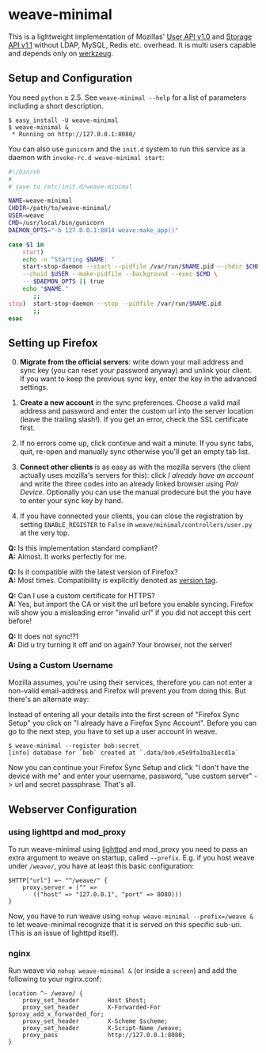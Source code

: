weave-minimal
=============

This is a lightweight implementation of Mozillas' [User API v1.0][1] and
[Storage API v1.1][2] without LDAP, MySQL, Redis etc. overhead. It is multi
users capable and depends only on [werkzeug][3].

[1]: http://docs.services.mozilla.com/reg/apis.html
[2]: http://docs.services.mozilla.com/storage/apis-1.1.html
[3]: http://werkzeug.pocoo.org/

Setup and Configuration
-----------------------

You need `python` ≥ 2.5. See `weave-minimal --help` for a list of parameters
including a short description.

    $ easy_install -U weave-minimal
    $ weave-minimal &
     * Running on http://127.0.0.1:8080/

You can also use `gunicorn` and the `init.d` system to run this service as a
daemon with `invoke-rc.d weave-minimal start`:

```sh
#!/bin/sh
#
# save to /etc/init.d/weave-minimal

NAME=weave-minimal
CHDIR=/path/to/weave-minimal/
USER=weave
CMD=/usr/local/bin/gunicorn
DAEMON_OPTS="-b 127.0.0.1:8014 weave:make_app()"

case $1 in
    start)
    echo -n "Starting $NAME: "
    start-stop-daemon --start --pidfile /var/run/$NAME.pid --chdir $CHDIR \
    --chuid $USER --make-pidfile --background --exec $CMD \
    -- $DAEMON_OPTS || true
    echo "$NAME."
       ;;
stop)  start-stop-daemon --stop --pidfile /var/run/$NAME.pid
       ;;
esac
```

Setting up Firefox
------------------

0. **Migrate from the official servers**: write down your mail address and sync
   key (you can reset your password anyway) and unlink your client. If you want
   to keep the previous sync key, enter the key in the advanced settings.

1. **Create a new account** in the sync preferences. Choose a valid mail
   address and password and enter the custom url into the server location
   (leave the trailing slash!). If you get an error, check the SSL certificate
   first.

2. If no errors come up, click continue and wait a minute. If you sync tabs,
   quit, re-open and manually sync otherwise you'll get an empty tab list.

3. **Connect other clients** is as easy as with the mozilla servers (the client
   actually uses mozilla's servers for this): click *I already have an account*
   and write the three codes into an already linked browser using *Pair Device*.
   Optionally you can use the manual prodecure but the you have to enter your
   sync key by hand.

4. If you have connected your clients, you can close the registration by setting
   `ENABLE_REGISTER` to `False` in `weave/minimal/controllers/user.py` at the
   very top.

**Q:** Is this implementation standard compliant?  
**A:** Almost. It works perfectly for me.

**Q:** Is it compatible with the latest version of Firefox?  
**A:** Most times. Compatibility is explicitly denoted as [version
tag](https://github.com/posativ/weave-minimal/tags).

**Q:** Can I use a custom certificate for HTTPS?  
**A:** Yes, but import the CA or visit the url before you enable syncing.
  Firefox will show you a misleading error "invalid url" if you did not accept
  this cert before!

**Q:** It does not sync!?1  
**A:** Did u try turning it off and on again? Your browser, not the server!

### Using a Custom Username

Mozilla assumes, you're using their services, therefore you can not enter a
non-valid email-address and Firefox will prevent you from doing this. But
there's an alternate way:

Instead of entering all your details into the first screen of "Firefox Sync
Setup" you click on "I already have a Firefox Sync Account". Before you can go
to the next step, you have to set up a user account in weave.

    $ weave-minimal --register bob:secret
    [info] database for `bob` created at `.data/bob.e5e9fa1ba31ecd1a`

Now you can continue your Firefox Sync Setup and click "I don't have the device
with me" and enter your username, password, "use custom server" -> url and
secret passphrase. That's all.


Webserver Configuration
-----------------------

### using lighttpd and mod_proxy

To run weave-minimal using [lighttpd][4] and mod_proxy you need to pass an
extra argument to weave on startup, called `--prefix`. E.g. if you host
weave under `/weave/`, you have at least this basic configuration:

    $HTTP["url"] =~ "^/weave/" {
        proxy.server = ("" =>
           (("host" => "127.0.0.1", "port" => 8080)))
    }

Now, you have to run weave using `nohup weave-minimal --prefix=/weave &` to
let weave-minimal recognize that it is served on this specific sub-uri. (This
is an issue of lighttpd itself).

[4]: http://www.lighttpd.net/

### nginx

Run weave via `nohup weave-minimal &` (or inside a `screen`) and add the
following to your nginx.conf:

    location ^~ /weave/ {
        proxy_set_header        Host $host;
        proxy_set_header        X-Forwarded-For $proxy_add_x_forwarded_for;
        proxy_set_header        X-Scheme $scheme;
        proxy_set_header        X-Script-Name /weave;
        proxy_pass              http://127.0.0.1:8080;
    }
